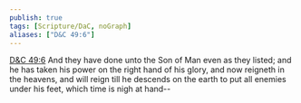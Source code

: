 ```yaml
---
publish: true
tags: [Scripture/DaC, noGraph]
aliases: ["D&C 49:6"]
---
```

[D&C 49:6](https://churchofjesuschrist.org/study/scriptures/dc-testament/dc/49?lang=eng&id=p6#p6) And they have done unto the Son of Man even as they listed; and he has taken his power on the right hand of his glory, and now reigneth in the heavens, and will reign till he descends on the earth to put all enemies under his feet, which time is nigh at hand--
